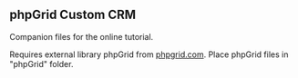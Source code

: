 ## phpGrid Custom CRM

Companion files for the online tutorial. 

Requires external library phpGrid from [phpgrid.com](http://phpgrid.com/download). Place phpGrid files in "phpGrid" folder.
